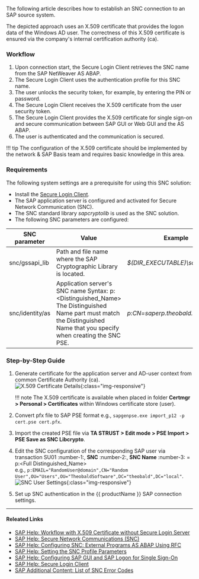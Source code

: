 
The following article describes how to establish an SNC connection to an SAP source system. 

The depicted approach uses an X.509 certificate that provides the logon data of the Windows AD user. 
The correctness of this X.509 certificate is ensured via the company's internal certification authority (ca).

### Workflow

1. Upon connection start, the Secure Login Client retrieves the SNC name from the SAP NetWeaver AS ABAP.
2. The Secure Login Client uses the authentication profile for this SNC name.
3. The user unlocks the security token, for example, by entering the PIN or password.
4. The Secure Login Client receives the X.509 certificate from the user security token. 
5. The Secure Login Client provides the X.509 certificate for single sign-on and secure communication between SAP GUI or Web GUI and the AS ABAP.
6. The user is authenticated and the communication is secured.

!!! tip
	The configuration of the X.509 certificate should be implemented by the network & SAP Basis team and requires basic knowledge in this area.

### Requirements

The following system settings are a prerequisite for using this SNC solution:

- Install the [Secure Login Client](https://help.sap.com/viewer/df185fd53bb645b1bd99284ee4e4a750/3.0/en-US/da610fd072e4409baa8b6a96973b5c67.html).
- The SAP application server is configured and activated for Secure Network Communication (SNC).
- The SNC standard library *sapcryptolib* is used as the SNC solution.
- The following SNC parameters are configured:

SNC parameter | Value | Example
------------ | ------------- | ----------
snc/gssapi_lib | Path and file name where the SAP Cryptographic Library is located. | *$(DIR_EXECUTABLE)\sapcrypto.dll*
snc/identity/as | Application server's SNC name Syntax: p:\<Distinguished_Name\> <br> The Distinguished Name part must match the Distinguished Name that you specify when creating the SNC PSE.| *p:CN=saperp.theobald.local*

### Step-by-Step Guide

1. Generate certificate for the application server and AD-user context from common Certificate Authority (ca).<br>
![X.509 Certificate Details](../assets/images/articles/x509-certificate_example.png){:class="img-responsive"}

	!!! note
		The X.509 certificate is available when placed in folder **Certmgr > Personal > Certificates** within Windows certificate store (user).

2. Convert pfx file to SAP PSE format e.g., `sapgenpse.exe import_p12 -p cert.pse cert.pfx`.
3. Import the created PSE file via **TA STRUST > Edit mode > PSE Import > PSE Save as SNC Libcrypto**.
4. Edit the SNC configuration of the corresponding SAP user via transaction SU01 :number-1:, **SNC** :number-2:, **SNC Name** :number-3: = p:\<Full Distinguished_Name\> <br> e.g., `p:EMAIL="RandomUser@domain",CN="Random User",OU="Users",OU="TheobaldSoftware",DC="theobald",DC="local"`.<br>
![SNC User Settings](../assets/images/articles/snc_user_settings.png){:class="img-responsive"}
5. Set up SNC authentication in the {{ productName }} SAP connection settings.

****
#### Releated Links
- [SAP Help: Workflow with X.509 Certificate without Secure Login Server](https://help.sap.com/viewer/df185fd53bb645b1bd99284ee4e4a750/3.0/en-US/06d9e59a0fd44aa4aa082ffad7d618e3.html)
- [SAP Help: Secure Network Communications (SNC)](https://help.sap.com/doc/saphelp_nw70/7.0.31/en-us/e6/56f466e99a11d1a5b00000e835363f/content.htm?no_cache=true)
- [SAP Help: Configuring SNC: External Programs AS ABAP Using RFC ](https://help.sap.com/doc/saphelp_nwpi71/7.1/en-US/d9/e8a740bbaa4d8f8bee6f7b173bd99f/content.htm?loaded_from_frameset=true)
- [SAP Help: Setting the SNC Profile Parameters](https://help.sap.com/doc/saphelp_nw73ehp1/7.31.19/en-US/19/164442c1a1c353e10000000a1550b0/content.htm?no_cache=true)
- [SAP Help: Configuring SAP GUI and SAP Logon for Single Sign-On](https://help.sap.com/doc/saphelp_nw73ehp1/7.31.19/en-US/44/0ea40dc6970d1ce10000000a114a6b/content.htm?no_cache=true)
- [SAP Help: Secure Login Client](https://help.sap.com/viewer/df185fd53bb645b1bd99284ee4e4a750/3.0/en-US/ba21970855064e54a9246b6c6de67fb2.html)
- [SAP Additional Content: List of SNC Error Codes](https://wiki.scn.sap.com/wiki/display/Security/List+of+SNC+Error+Codes)
